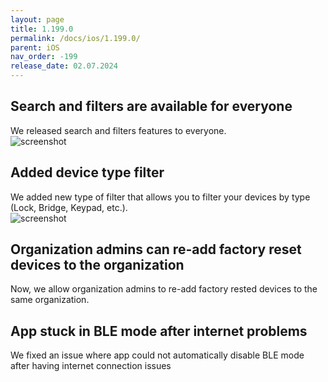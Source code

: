 ```yaml
---
layout: page
title: 1.199.0
permalink: /docs/ios/1.199.0/
parent: iOS
nav_order: -199
release_date: 02.07.2024
---
```


## Search and filters are available for everyone
We released search and filters features to everyone.\
![screenshot](/tedee-release-notes/docs/ios/assets/1.199.0-search-filters.png)

## Added device type filter
We added new type of filter that allows you to filter your devices by type (Lock, Bridge, Keypad, etc.).\
![screenshot](/tedee-release-notes/docs/ios/assets/1.199.0-device-type-filter.png)

## Organization admins can re-add factory reset devices to the organization
Now, we allow organization admins to re-add factory rested devices to the same organization.

## App stuck in BLE mode after internet problems
We fixed an issue where app could not automatically disable BLE mode after having internet connection issues